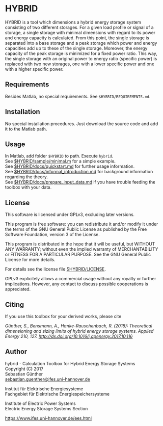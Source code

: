 HYBRID
======

HYBRID is a tool which dimensions a hybrid energy storage system consisting
of two different storages. For a given load profile or signal of a storage,
a single storage with minimal dimensions with regard to its power and
energy capacity is calculated. From this point, the single storage is
separated into a base storage and a peak storage which power and energy
capacities add up to these of the single storage. Moreover, the energy
capacity of the peak storage is minimized for a fixed power ratio. This
way, the single storage with an original power to energy ratio (specific
power) is replaced with two new storages, one with a lower specific power
and one with a higher specific power.

Requirements
------------

Besides Matlab, no special requirements. See `$HYBRID/REQUIREMENTS.md`.


Installation
------------

No special installation procedures. Just download the source code and add
it to the Matlab path.


Usage
-----

In Matlab, add folder `$HYBRID` to path. Execute `hybrid`.\
See [\$HYBRID/sample/minimal.m](sample/minimal.m) for a simple example.\
See [\$HYBRID/docs/quickstart.md](docs/quickstart.md) for further usage information.\
See [\$HYBRID/docs/informal_introduction.md](docs/informal_introduction.md) for
background information regarding the theory.\
See [\$HYBRID/docs/prepare_input_data.md](docs/prepare_input_data.md) if you have
trouble feeding the toolbox with your data.


License
-------

This software is licensed under GPLv3, excluding later versions.

This program is free software: you can redistribute it and/or modify
it under the terms of the GNU General Public License as published by
the Free Software Foundation, version 3 of the License.

This program is distributed in the hope that it will be useful,
but WITHOUT ANY WARRANTY; without even the implied warranty of
MERCHANTABILITY or FITNESS FOR A PARTICULAR PURPOSE.  See the
GNU General Public License for more details.

For details see the license file [\$HYBRID/LICENSE](LICENSE).

GPLv3 explicitely allows a commercial usage without any royalty or further
implications. However, any contact to discuss possible cooperations is
appreciated.


Citing
------

If you use this toolbox for your derived works, please cite

_Günther, S., Bensmann, A., Hanke-Rauschenbach, R. (2018): Theoretical
dimensioning and sizing limits of hybrid energy storage systems. Applied Energy
210, 127. <http://dx.doi.org/10.1016/j.apenergy.2017.10.116>_


Author
------

hybrid - Calculation Toolbox for Hybrid Energy Storage Systems\
Copyright (C) 2017\
Sebastian Günther\
sebastian.guenther@ifes.uni-hannover.de

Institut für Elektrische Energiesysteme\
Fachgebiet für Elektrische Energiespeichersysteme

Institute of Electric Power Systems\
Electric Energy Storage Systems Section

https://www.ifes.uni-hannover.de/ees.html
